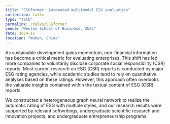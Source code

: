 ```yaml
---
title: "ESGformer: Automated multimodal ESG evaluation"
collection: talks
type: "Talk"
permalink: /talks/ESGformer
venue: "Wenlan School of Business, ZUEL"
date: 2024-12
location: "Wuhan, China"
---
```


As sustainable development gains momentum, non-financial information has become a critical metric for evaluating enterprises. This shift has led more companies to voluntarily disclose corporate social responsibility (CSR) reports. Most current research on ESG (CSR) reports is conducted by major ESG rating agencies, while academic studies tend to rely on quantitative analyses based on these ratings. However, this approach often overlooks the valuable insights contained within the textual content of ESG (CSR) reports.

We constructed a heterogeneous graph neural network to realize the automatic rating of ESG with multiple styles, and our research results were supported by relevant softwritings, undergraduate scientific research and innovation projects, and undergraduate entrepreneurship programs.
